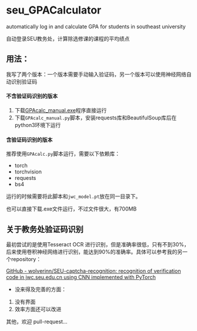 # seu_GPACalculator
automatically log in and calculate GPA for students in southeast university   

自动登录SEU教务处，计算除选修课的课程的平均绩点 

## 用法：  

我写了两个版本：一个版本需要手动输入验证码，另一个版本可以使用神经网络自动识别验证码

#### 不含验证码识别的版本

1. 下载[GPAcalc_manual.exe](https://github.com/wolverinn/seu_GPACalculator/releases)程序直接运行  
2. 下载```GPAcalc_manual.py```脚本，安装requests库和BeautifulSoup库后在python3环境下运行   

#### 含验证码识别的版本

推荐使用```GPAcalc.py```脚本运行，需要以下依赖库：
- torch
- torchvision
- requests
- bs4

运行的时候需要将此脚本和```jwc_model.pt```放在同一目录下。

也可以直接下载.exe文件运行，不过文件很大，有700MB

## 关于教务处验证码识别

最初尝试的是使用Tesseract OCR 进行识别，但是准确率很低，只有不到30%，后来使用卷积神经网络进行识别，能达到90%的准确率。具体可以参考我的另一个repository：

[GitHub - wolverinn/SEU-captcha-recognition: recognition of verification code in jwc.seu.edu.cn using CNN implemented with PyTorch](https://github.com/wolverinn/SEU-captcha-recognition)

- 没来得及完善的方面：  
1. 没有界面  
2. 效率方面还可以改进  

其他，欢迎 pull-request...